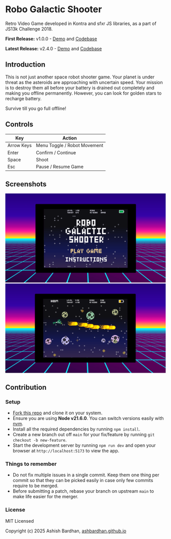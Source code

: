 # Robo Galactic Shooter

Retro Video Game developed in Kontra and sfxr JS libraries, as a part of JS13k Challenge 2018.

**First Release:** v1.0.0 - [Demo](https://js13kgames.com/games/robo-galactic-shooter/index.html) and [Codebase](https://github.com/AshBardhan/robo-galactic-shooter/tree/js-13k-games-2018)

**Latest Release:** v2.4.0 - [Demo](https://robo-galactic-shooter.netlify.app) and [Codebase](https://github.com/AshBardhan/robo-galactic-shooter/tree/main)

## Introduction

This is not just another space robot shooter game. Your planet is under threat as the asteroids are approaching with uncertain speed. Your mission is to destroy them all before your battery is drained out completely and making you offline permanently. However, you can look for golden stars to recharge battery.

Survive till you go full offline!

## Controls

| Key         | Action                       |
|-------------|------------------------------|
| Arrow Keys  | Menu Toggle / Robot Movement |
| Enter       | Confirm / Continue           |
| Space       | Shoot                        |
| Esc         | Pause / Resume Game          |


## Screenshots

![screen-1](/docs/screen-1.png) ![screen-2](/docs/screen-2.png)

## Contribution

### Setup

- [Fork this repo](https://help.github.com/articles/fork-a-repo) and clone it on your system.
- Ensure you are using **Node v21.6.0**. You can switch versions easily with [nvm](https://github.com/nvm-sh/nvm?tab=readme-ov-file#installing-and-updating).
- Install all the required dependencies by running `npm install`.
- Create a new branch out off `main` for your fix/feature by running `git checkout -b new-feature`.
- Start the development server by running `npm run dev` and open your browser at `http://localhost:5173` to view the app.

### Things to remember

- Do not fix multiple issues in a single commit. Keep them one thing per commit so that they can be picked easily in case only few commits require to be merged.
- Before submitting a patch, rebase your branch on upstream `main` to make life easier for the merger.

### License

MIT Licensed

Copyright (c) 2025 Ashish Bardhan, [ashbardhan.github.io](https://ashbardhan.github.io)
